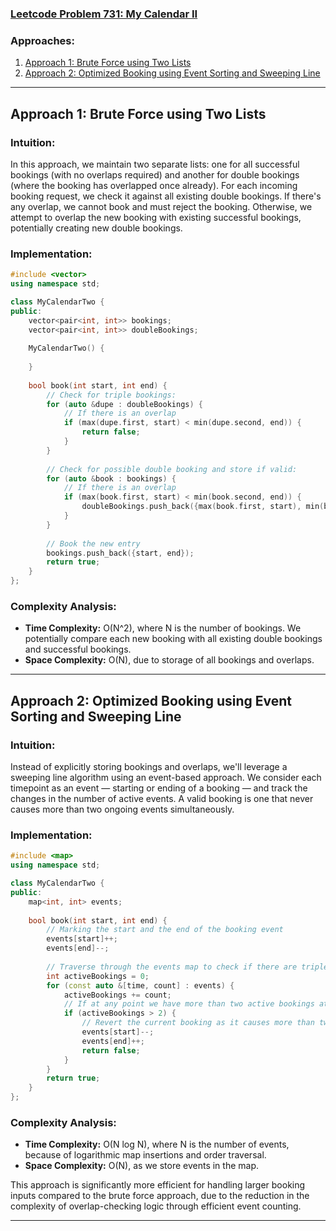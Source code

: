 ### [Leetcode Problem 731: My Calendar II](https://leetcode.com/problems/my-calendar-ii/)

### Approaches:

1. [Approach 1: Brute Force using Two Lists](#approach-1-brute-force-using-two-lists)
2. [Approach 2: Optimized Booking using Event Sorting and Sweeping Line](#approach-2-optimized-booking-using-event-sorting-and-sweeping-line)

---

## Approach 1: Brute Force using Two Lists

### Intuition:
In this approach, we maintain two separate lists: one for all successful bookings (with no overlaps required) and another for double bookings (where the booking has overlapped once already). For each incoming booking request, we check it against all existing double bookings. If there's any overlap, we cannot book and must reject the booking. Otherwise, we attempt to overlap the new booking with existing successful bookings, potentially creating new double bookings.

### Implementation:

```cpp
#include <vector>
using namespace std;

class MyCalendarTwo {
public:
    vector<pair<int, int>> bookings;
    vector<pair<int, int>> doubleBookings;
    
    MyCalendarTwo() {
        
    }
    
    bool book(int start, int end) {
        // Check for triple bookings:
        for (auto &dupe : doubleBookings) {
            // If there is an overlap
            if (max(dupe.first, start) < min(dupe.second, end)) {
                return false;
            }
        }
        
        // Check for possible double booking and store if valid:
        for (auto &book : bookings) {
            // If there is an overlap
            if (max(book.first, start) < min(book.second, end)) {
                doubleBookings.push_back({max(book.first, start), min(book.second, end)});
            }
        }
        
        // Book the new entry
        bookings.push_back({start, end});
        return true;
    }
};
```

### Complexity Analysis:
- **Time Complexity:** O(N^2), where N is the number of bookings. We potentially compare each new booking with all existing double bookings and successful bookings.
- **Space Complexity:** O(N), due to storage of all bookings and overlaps.

---

## Approach 2: Optimized Booking using Event Sorting and Sweeping Line

### Intuition:
Instead of explicitly storing bookings and overlaps, we'll leverage a sweeping line algorithm using an event-based approach. We consider each timepoint as an event — starting or ending of a booking — and track the changes in the number of active events. A valid booking is one that never causes more than two ongoing events simultaneously.

### Implementation:

```cpp
#include <map>
using namespace std;

class MyCalendarTwo {
public:
    map<int, int> events;
    
    bool book(int start, int end) {
        // Marking the start and the end of the booking event
        events[start]++;
        events[end]--;
        
        // Traverse through the events map to check if there are triple bookings
        int activeBookings = 0;
        for (const auto &[time, count] : events) {
            activeBookings += count;
            // If at any point we have more than two active bookings at the same time
            if (activeBookings > 2) {
                // Revert the current booking as it causes more than two overlaps
                events[start]--;
                events[end]++;
                return false;
            }
        }
        return true;
    }
};
```

### Complexity Analysis:
- **Time Complexity:** O(N log N), where N is the number of events, because of logarithmic map insertions and order traversal.
- **Space Complexity:** O(N), as we store events in the map.

This approach is significantly more efficient for handling larger booking inputs compared to the brute force approach, due to the reduction in the complexity of overlap-checking logic through efficient event counting.

---

